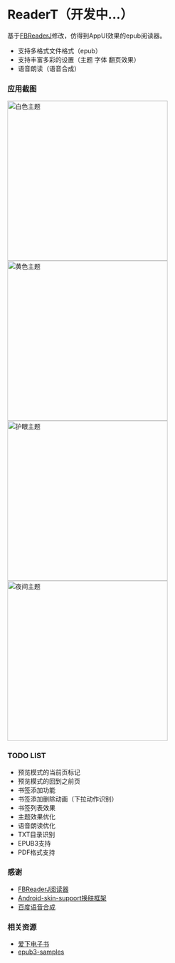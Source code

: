 # ReaderT（开发中...）

基于[FBReaderJ](https://github.com/geometer/FBReaderJ)修改，仿得到AppUI效果的epub阅读器。

- 支持多格式文件格式（epub）
- 支持丰富多彩的设置（主题 字体 翻页效果）
- 语音朗读（语音合成）

### 应用截图

<div>
<img src="https://github.com/HaowenLee/FBReader_AS/blob/master/arts/theme_white.png" width="360" alt="白色主题"/>
<img src="https://github.com/HaowenLee/FBReader_AS/blob/master/arts/theme_yellow.png" width="360" alt="黄色主题"/>
</div>
<div>
<img src="https://github.com/HaowenLee/FBReader_AS/blob/master/arts/theme_green.png" width="360" alt="护眼主题"/>
<img src="https://github.com/HaowenLee/FBReader_AS/blob/master/arts/theme_black.png" width="360" alt="夜间主题"/>
</div>

### TODO LIST

- 预览模式的当前页标记
- 预览模式的回到之前页
- 书签添加功能
- 书签添加删除动画（下拉动作识别）
- 书签列表效果
- 主题效果优化
- 语音朗读优化
- TXT目录识别
- EPUB3支持
- PDF格式支持

### 感谢

- [FBReaderJ阅读器](https://github.com/geometer/FBReaderJ)
- [Android-skin-support换肤框架](https://github.com/ximsfei/Android-skin-support)
- [百度语音合成](http://ai.baidu.com/tech/speech/tts)

### 相关资源

- [爱下电子书](https://www.ixdzs.com)
- [epub3-samples](http://idpf.github.io/epub3-samples/30/samples.html)
